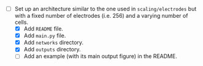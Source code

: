 - [ ] Set up an architecture similar to the one used in
`scaling/electrodes` but with a fixed number of electrodes (i.e. 256)
and a varying number of cells.
  - [x] Add `README` file.
  - [x] Add `main.py` file.
  - [x] Add `networks` directory.
  - [x] Add `outputs` directory.
  - [ ] Add an example (with its main output figure) in the README.
